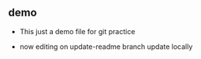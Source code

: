 ## demo
* This just a demo file for git practice

 * now editing on update-readme branch
update locally